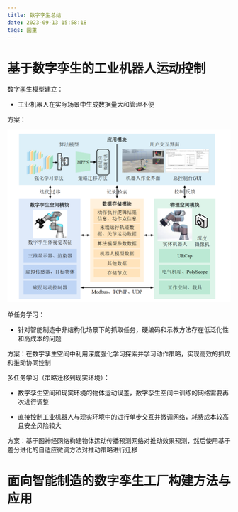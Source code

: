 ```yaml
---
title: 数字孪生总结
date: 2023-09-13 15:58:18
tags: 国重
---
```


# 基于数字孪生的工业机器人运动控制

数字孪生模型建立：

- 工业机器人在实际场景中生成数据量大和管理不便

方案：

![image-20230913160033132](digital-twin/image-20230913160033132.png)

单任务学习：

- 针对智能制造中非结构化场景下的抓取任务，硬编码和示教方法存在低泛化性和高成本的问题

方案：在数字孪生空间中利用深度强化学习探索并学习动作策略，实现高效的抓取和推动协同控制

 

多任务学习（策略迁移到现实环境）：

- 数字孪生空间和现实环境的物体运动误差，数字孪生空间中训练的网络需要再次进行调整

- 直接控制工业机器人与现实环境中的进行单步交互并微调网络，耗费成本较高且安全风险较大

方案：基于图神经网络构建物体运动传播预测网络对推动效果预测，然后使用基于差分进化的自适应微调方法对推动策略进行迁移



# 面向智能制造的数字孪生工厂构建方法与应用



